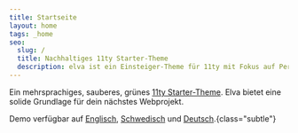 ```yaml
---
title: Startseite
layout: home
tags: _home
seo:
  slug: /
  title: Nachhaltiges 11ty Starter-Theme
  description: elva ist ein Einsteiger-Theme für 11ty mit Fokus auf Performance, Internationalisierung und einfache Inhaltsverwaltung mit Front Matter CMS.
---
```


Ein mehrsprachiges, sauberes, grünes <a href="https://www.11ty.dev/" target="_blank" rel="noopener">11ty Starter-Theme</a>. Elva bietet eine solide Grundlage für dein nächstes Webprojekt.

Demo verfügbar auf [Englisch](/), [Schwedisch](/sv/) und [Deutsch](/de/).{class="subtle"}